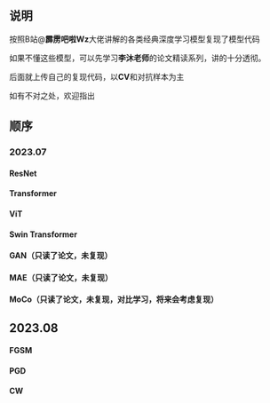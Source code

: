 ## 说明

按照B站@**霹雳吧啦Wz**大佬讲解的各类经典深度学习模型复现了模型代码

如果不懂这些模型，可以先学习**李沐老师**的论文精读系列，讲的十分透彻。

后面就上传自己的复现代码，以**CV**和对抗样本为主

如有不对之处，欢迎指出



## 顺序

### 2023.07

#### ResNet

#### Transformer

#### ViT

#### Swin Transformer

#### GAN（只读了论文，未复现）

#### MAE（只读了论文，未复现）

#### MoCo（只读了论文，未复现，对比学习，将来会考虑复现）



## 2023.08

#### FGSM

#### PGD

#### CW